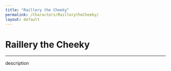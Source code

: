 ```yaml
---
title: "Raillery the Cheeky"
permalink: /Characters/RaillerytheCheeky/
layout: default
---
```

# Raillery the Cheeky
---
description